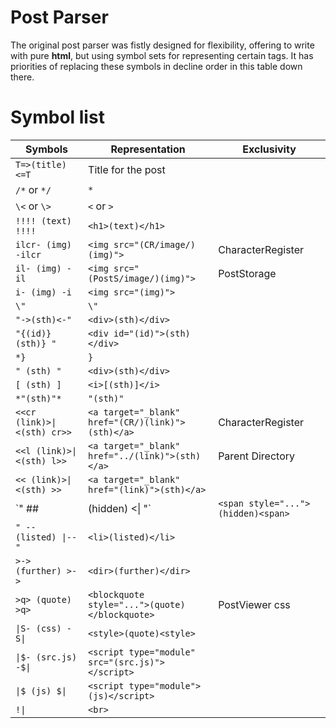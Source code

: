 # Post Parser
The original post parser was fistly designed for flexibility, offering to write with pure **html**, but using symbol sets for representing certain tags.
It has priorities of replacing these symbols in decline order in this table down there.

# Symbol list
| Symbols                     | Representation                                    | Exclusivity       |
| --------------------------- | ------------------------------------------------- | ----------------- |
| `T=>(title)<=T`             | Title for the post                                |                   |
| `/*` or `*/`                | `*`                                               |                   |
| `\<` or `\>`                | `<` or `>`                                        |                   |
| `!!!! (text) !!!!`          | `<h1>(text)</h1>`                                 |                   |
| `ilcr- (img) -ilcr`         | `<img src="(CR/image/)(img)">`                    | CharacterRegister |
| `il- (img) -il`             | `<img src="(PostS/image/)(img)">`                 | PostStorage       |
| `i- (img) -i`               | `<img src="(img)">`                               |                   |
| `\"`                        | `\"`                                              |                   |
| `"->(sth)<-"`               | `<div>(sth)</div>`                                |                   |
| `"{(id)} (sth)} "`          | `<div id="(id)">(sth)</div>`                      |                   |
| `*}`                        | `}`                                               |                   |
| `" (sth) "`                 | `<div>(sth)</div>`                                |                   |
| `[ (sth) ]`                 | `<i>[(sth)]</i>`                                  |                   |
| `*"(sth)"*`                 | `"(sth)"`                                         |                   |
| `<<cr (link)>\|<(sth) cr>>` | `<a target="_blank" href="(CR/)(link)">(sth)</a>` | CharacterRegister |
| `<<l (link)>\|<(sth) l>>`   | `<a target="_blank" href="../(link)">(sth)</a>`   | Parent Directory  |
| `<< (link)>\|<(sth) >>`     | `<a target="_blank" href="(link)">(sth)</a>`      |                   |
| `" ##| (hidden) <\| "`      | `<span style="...">(hidden)<span>`                | PostViewer css    |
| `" -- (listed) \|-- "`      | `<li>(listed)</li>`                               |                   |
| `>-> (further) >->`         | `<dir>(further)</dir>`                            |                   |
| `>q> (quote) >q>`           | `<blockquote style="...">(quote)</blockquote>`    | PostViewer css    |
| `\|S- (css) -S\|`           | `<style>(quote)<style>`                           |                   |
| `\|$- (src.js) -$\|`        | `<script type="module" src="(src.js)"></script>`  |                   |
| `\|$ (js) $\|`              | `<script type="module">(js)</script>`             |                   |
| `!\|`                       | `<br>`                                            |                   |
